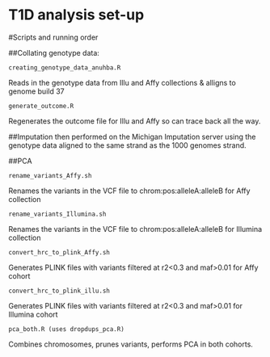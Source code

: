 # T1D analysis set-up

#Scripts and running order

##Collating genotype data:
```
creating_genotype_data_anuhba.R
```
Reads in the genotype data from Illu and Affy collections & alligns to genome build 37

```
generate_outcome.R
```
Regenerates the outcome file for Illu and Affy so can trace back all the way.


##Imputation then performed on the Michigan Imputation server using the genotype data aligned to the same strand as the 1000 genomes strand.

##PCA

```
rename_variants_Affy.sh	
```
Renames the variants in the VCF file to chrom:pos:alleleA:alleleB for Affy collection


```
rename_variants_Illumina.sh
```
Renames the variants in the VCF file to chrom:pos:alleleA:alleleB for Illumina collection


```
convert_hrc_to_plink_Affy.sh
```
Generates PLINK files with variants filtered at r2<0.3 and maf>0.01 for Affy cohort


```
convert_hrc_to_plink_illu.sh
```
Generates PLINK files with variants filtered at r2<0.3 and maf>0.01 for Illumina cohort


```
pca_both.R (uses dropdups_pca.R)
```
Combines chromosomes, prunes variants, performs PCA in both cohorts.




